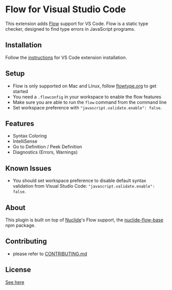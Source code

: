 # Flow for Visual Studio Code

This extension adds [Flow](http://flowtype.org) support for VS Code. Flow is a static type checker, designed to find type errors in JavaScript programs.

## Installation

Follow the [instructions](https://code.visualstudio.com/docs/editor/extension-gallery) for VS Code extension installation.

## Setup

* Flow is only supported on Mac and Linux, follow [flowtype.org](http://flowtype.org/docs/getting-started.html#_) to get started
* You need a `.flowconfig` in your workspace to enable the flow features
* Make sure you are able to run the `flow` command from the command line
* Set workspace preference with `"javascript.validate.enable": false`.

## Features

* Syntax Coloring
* IntelliSense
* Go to Definition / Peek Definition
* Diagnostics (Errors, Warnings)

## Known Issues

* You should set workspace preference to disable default syntax validation from Visual Studio Code: `"javascript.validate.enable": false`.

## About

This plugin is built on top of [Nuclide](https://github.com/facebook/nuclide)'s Flow support, the [nuclide-flow-base](https://github.com/facebook/nuclide/tree/master/pkg/nuclide/flow-base) npm package.

## Contributing

* please refer to [CONTRIBUTING.md](CONTRIBUTING.md)

## License
[See here](LICENSE)
